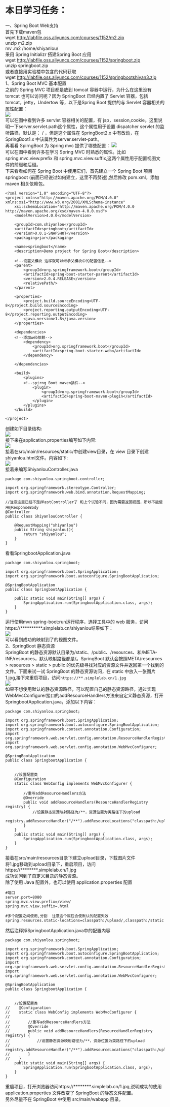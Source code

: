 ﻿本日学习任务：<br>
====
一、Spring Boot Web支持<br>
首先下载maven包<br>
wget http://labfile.oss.aliyuncs.com/courses/1152/m2.zip<br>
unzip m2.zip<br>
mv .m2 /home/shiyanlou/<br>
采用 Spring Initializr 搭建Spring Boot 应用<br>
wget http://labfile.oss.aliyuncs.com/courses/1152/springboot.zip<br>
unzip springboot.zip<br>
或者直接用实验楼中包含的代码获取<br>
wget http://labfile.oss.aliyuncs.com/courses/1152/springbootshiyan3.zip<br>
1、Spring Boot MVC 基本配置<br>
之前的 Spring MVC 项目都是放到 tomcat 容器中运行，为什么在这里没有 tomcat 也可以访问呢？因为 SpringBoot 已经内置了 Servlet 容器，包括 tomcat，jetty，Undertow 等，以下是Spring Boot 提供的与 Servlet 容器相关的属性配置：<br>
![](https://github.com/inspurcloudgroup/rd2/blob/master/%E6%9D%A8%E5%AD%90%E6%B6%B5/0702/img/1.png)<br>
可以在图中看到许多 servlet 容器相关的配置，有 jsp，session,cookie。这里说明一下server.servlet.path这个属性，这个属性用于设置 dispatcher servlet 的监听路径，默认是： / ，但是这个属性在 SpringBoot2.x 中有改动，在 SpringBoot1.x 中该属性为server.servlet-path。<br>
再看看 SpirngBoot 为 Spring mvc 提供了哪些配置：
![](https://github.com/inspurcloudgroup/rd2/blob/master/%E6%9D%A8%E5%AD%90%E6%B6%B5/0702/img/2.png)<br>
可以在图中看到许多在学习 Spring MVC 时熟悉的属性。比如spring.mvc.view.prefix 和 spring.mvc.view.suffix,这两个属性用于配置视图文件的前缀和后缀。<br>
下来看看如何在 Spring Boot 中使用它们，首先建立一个 Spring Boot 项目springboot (前面已经说过如何建立，这里不再赘述),然后修改 pom.xml，添加 maven 相关依赖包。
```shell
<?xml version="1.0" encoding="UTF-8"?>
<project xmlns="http://maven.apache.org/POM/4.0.0" xmlns:xsi="http://www.w3.org/2001/XMLSchema-instance"
    xsi:schemaLocation="http://maven.apache.org/POM/4.0.0 http://maven.apache.org/xsd/maven-4.0.0.xsd">
    <modelVersion>4.0.0</modelVersion>

    <groupId>com.shiyanlou</groupId>
    <artifactId>springboot</artifactId>
    <version>0.0.1-SNAPSHOT</version>
    <packaging>jar</packaging>

    <name>springboot</name>
    <description>Demo project for Spring Boot</description>

    <!--设置父模块 这样就可以继承父模块中的配置信息-->
    <parent>
        <groupId>org.springframework.boot</groupId>
        <artifactId>spring-boot-starter-parent</artifactId>
        <version>2.0.4.RELEASE</version>
        <relativePath/>
    </parent>

    <properties>
        <project.build.sourceEncoding>UTF-8</project.build.sourceEncoding>
        <project.reporting.outputEncoding>UTF-8</project.reporting.outputEncoding>
        <java.version>1.8</java.version>
    </properties>

    <dependencies>
    <!--添加web依赖-->
        <dependency>
            <groupId>org.springframework.boot</groupId>
            <artifactId>spring-boot-starter-web</artifactId>
        </dependency>

    </dependencies>

    <build>
        <plugins>
        <!--spirng Boot maven插件-->
            <plugin>
                <groupId>org.springframework.boot</groupId>
                <artifactId>spring-boot-maven-plugin</artifactId>
            </plugin>
        </plugins>
    </build>

</project>
```
创建如下目录结构:<br>
![](https://github.com/inspurcloudgroup/rd2/blob/master/%E6%9D%A8%E5%AD%90%E6%B6%B5/0702/img/3.png)<br>
接下来在application.properties编写如下内容:<br>
![](https://github.com/inspurcloudgroup/rd2/blob/master/%E6%9D%A8%E5%AD%90%E6%B6%B5/0702/img/4.png)<br>
接着在src/main/resources/static/中创建view目录，在 view 目录下创建shiyanlou.html文件。内容如下:<br>
![](https://github.com/inspurcloudgroup/rd2/blob/master/%E6%9D%A8%E5%AD%90%E6%B6%B5/0702/img/5.png)<br>
接着来编写ShiyanlouController.java<br>
```shell
package com.shiyanlou.springboot.controller;

import org.springframework.stereotype.Controller;
import org.springframework.web.bind.annotation.RequestMapping;

//注意这里已经不是@RestController了 和上个试验不同，因为需要返回视图，所以不能使用@ResponseBody
@Controller
public class ShiyanlouController {

    @RequestMapping("shiyanlou")
    public String shiyanlou(){
        return "shiyanlou";
    }
}
```
看看SpringbootApplication.java
```shell
package com.shiyanlou.springboot;

import org.springframework.boot.SpringApplication;
import org.springframework.boot.autoconfigure.SpringBootApplication;

@SpringBootApplication
public class SpringbootApplication {

    public static void main(String[] args) {
        SpringApplication.run(SpringbootApplication.class, args);
    }
}
```
运行使用mvn spring-boot:run运行程序，选择工具中的 web 服务，访问https://**********.simplelab.cn/shiyanlou结果如下：<br>
![](https://github.com/inspurcloudgroup/rd2/blob/master/%E6%9D%A8%E5%AD%90%E6%B6%B5/0702/img/6.png)<br>
可以看到成功的映射到了的视图文件。<br>
2、SpringBoot 静态资源<br>
SpringBoot 的静态资源默认目录为/static、/public、/resources、和/META-INF/resources，默认映射路径都是/。SpringBoot 默认会按照META/resources > resources > static > public 的优先级寻找对应的资源文件并返回第一个找到的文件。下面来试一试 SpringBoot 的静态资源访问，在 static 中放入一张图片1.jpg,接下来重启项目，访问`https://**.simplelab.cn/1.jpg`<br>
![](https://github.com/inspurcloudgroup/rd2/blob/master/%E6%9D%A8%E5%AD%90%E6%B6%B5/0702/img/7.png)<br>
如果不想使用默认的静态资源路径，可以配置自己的静态资源路径，通过实现WebMvcConfigurer接口的addResourceHandlers方法来自定义静态资源，打开SpringbootApplication.java，添加以下内容：
```shell
package com.shiyanlou.springboot;

import org.springframework.boot.SpringApplication;
import org.springframework.boot.autoconfigure.SpringBootApplication;
import org.springframework.context.annotation.Configuration;
import org.springframework.web.servlet.config.annotation.ResourceHandlerRegistry;
import org.springframework.web.servlet.config.annotation.WebMvcConfigurer;

@SpringBootApplication
public class SpringbootApplication {


    //设置配置类
    @Configuration
    static class WebConfig implements WebMvcConfigurer {

        //重写addResourceHandlers方法
        @Override
        public void addResourceHandlers(ResourceHandlerRegistry registry) {
            //设置静态资源映射路径为/**，资源位置为类路径下的upload
            registry.addResourceHandler("/**").addResourceLocations("classpath:/upload/");
        }
    }
    public static void main(String[] args) {
        SpringApplication.run(SpringbootApplication.class, args);
    }
}
```
接着在src/main/resources目录下建立upload目录，下载图片文件<br>
将1.jpg移动到upload目录下，重启项目，访问https://********.simplelab.cn/1.jpg<br>
成功访问到了自定义目录的静态资源。<br>
除了使用 Java 配置外，也可以使用 application.properties 配置
```shell
#端口
server.port=8080
spring.mvc.view.prefix=/view/
spring.mvc.view.suffix=.html

#多个配置之间使用,分割  注意这个属性会使默认的配置失效
spring.resources.static-locations=classpath:/upload/,classpath:/static
```
然后注释掉SpringbootApplication.java中的配置内容
```shell
package com.shiyanlou.springboot;

import org.springframework.boot.SpringApplication;
import org.springframework.boot.autoconfigure.SpringBootApplication;
import org.springframework.context.annotation.Configuration;
import org.springframework.web.servlet.config.annotation.ResourceHandlerRegistry;
import org.springframework.web.servlet.config.annotation.WebMvcConfigurer;

@SpringBootApplication
public class SpringbootApplication {


    //设置配置类
//    @Configuration
//    static class WebConfig implements WebMvcConfigurer {
//
//        //重写addResourceHandlers方法
//        @Override
//        public void addResourceHandlers(ResourceHandlerRegistry registry) {
//            //设置静态资源映射路径为/**，资源位置为类路径下的upload
//            registry.addResourceHandler("/**").addResourceLocations("classpath:/upload/");
//        }
//    }
    public static void main(String[] args) {
        SpringApplication.run(SpringbootApplication.class, args);
    }
}
```
重启项目，打开浏览器访问https://********.simplelab.cn/1.jpg,说明成功的使用 application.properties 文件改变了 SpringBoot 的静态文件配置。<br>
另外尽量不在 SpringBoot 中使用 src/main/wabapp 目录。<br>